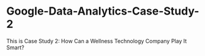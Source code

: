 # Google-Data-Analytics-Case-Study-2
This is Case Study 2: How Can a Wellness Technology Company Play It Smart?
